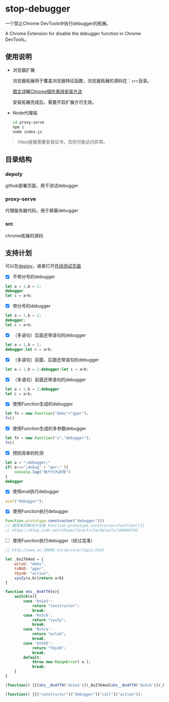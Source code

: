 # stop-debugger

一个禁止Chrome DevTools中执行debugger的拓展。

A Chrome Extension for disable the debugger function in Chrome DevTools。



## 使用说明

- 浏览器扩展

  浏览器拓展用于覆盖浏览器特征函数，浏览器拓展的源码在：`src`目录。

  [图文详解Chrome插件离线安装方法](https://huajiakeji.com/utilities/2019-01/1791.html)

  安装拓展完成后，需要开启扩展方可生效。

- Node代理端

  ```bash
  cd proxy-serve
  npm i
  node index.js
  ```




> https链接需要安装证书，否则可能访问异常。



## 目录结构

### depoly 

github部署页面，用于测试debugger

### proxy-serve

代理服务器代码，用于屏蔽debugger

### src

chrome拓展的源码



## 支持计划

可以在[deploy](./deploy/)，或者打开[在线测试页面](http://test.iwwee.com/debugger/extensionSet.html)

- [x] 不带分号的debugger

```js
let a = 1,b = 2;
debugger
let c = a+b;
```

- [x] 带分号的debugger
```js
let a = 1,b = 2;
debugger;
let c = a+b;
```

- [x] （多语句）后面还带语句的debugger
```js
let a = 1,b = 2;
debugger;let c = a+b;
```

- [x] （多语句）前面、后面还带语句的debugger
```js
let a = 1,b = 2;debugger;let c = a+b;
```

- [x] （多语句）前面还带语句的debugger
```js
let a = 1,b = 2;debugger
let c = a+b;
```

- [x] 使用Function生成的debugger
```js
let fn = new Function("debu"+"gger");
fn()
```

- [x] 使用Function生成的多参数debugger
```js
let fn = new Function("x","debugger");
fn()
```

- [x] 预防简单的检测

```js
let a = ";debugger;"
if( a!==";debug" + "ger;" ){
	console.log("用户行为异常")
}
debugger
```

- [x] 使用eval执行debugger

```js
eval("debugger");
```

- [x] 使用Function执行debugger

```js
Function.prototype.constructor("debugger")()
// 最简单的解决方法是 Function.prototype.constructor=function(){}
// https://blog.csdn.net/zhsworld/article/details/104660742
```


- [ ] 使用Function执行debugger（经过混淆）

```js
// http://www.sc.10086.cn/service/login.html

let _0x2764ed = {
	wcluU: "debu",
	tvBGO: "gger",
	tOyvN: "action",	
	vyxZy(a,b){return a+b}
}

function xhs__0x4f79(e){
	switch(e){
		case '0x1e3':
			return "constructor";
			break;
		case '0x5c6':
			return "vyxZy";
			break;
		case '0x5ca':
			return "wcluU";
			break;
		case '0x5d0':
			return "tOyvN";
			break;
		default:
			throw new RangeError( e );
			break;
	}
}

(function() {}[xhs__0x4f79('0x1e3')](_0x2764ed[xhs__0x4f79('0x5c6')](_0x2764ed[xhs__0x4f79('0x5ca')], _0x2764ed['\x74\x76\x42\x47\x4f']))['\x63\x61\x6c\x6c'](_0x2764ed[xhs__0x4f79('0x5d0')]));

(function() {}["constructor"]("debugger")["call"]("action"));
```

